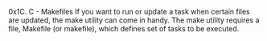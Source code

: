 0x1C. C - Makefiles
If you want to run or update a task when certain files are updated, the make utility can come in handy. The make utility requires a file, Makefile (or makefile), which defines set of tasks to be executed.
